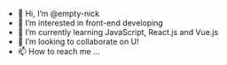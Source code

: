 - 👋 Hi, I’m @empty-nick
- 👀 I’m interested in front-end developing 
- 🌱 I’m currently learning JavaScript, React.js and Vue.js
- 💞️ I’m looking to collaborate on U!
- 📫 How to reach me ...

<!---
empty-nick/empty-nick is a ✨ special ✨ repository because its `README.md` (this file) appears on your GitHub profile.
You can click the Preview link to take a look at your changes.
--->
